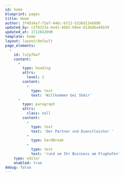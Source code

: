 ```yaml
---
id: home
blueprint: pages
title: Home
author: 3f4934a7-72ef-446c-bf12-5336d13e6898
updated_by: c2f8321e-be41-4d83-b9ee-8136dba46b39
updated_at: 1712842090
template: home
layout: layout/default
page_elements:
  -
    id: lutpf6w7
    content:
      -
        type: heading
        attrs:
          level: 1
        content:
          -
            type: text
            text: 'Willkommen bei ShAir'
      -
        type: paragraph
        attrs:
          class: null
        content:
          -
            type: text
            text: 'Der Partner und Dienstleister '
          -
            type: hardBreak
          -
            type: text
            text: 'rund um Ihr Business am Flughafen'
    type: editor
    enabled: true
debug: false
---
```

